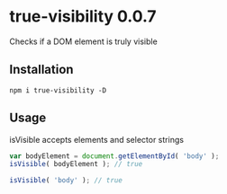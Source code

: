 true-visibility 0.0.7
=====================

Checks if a DOM element is truly visible


Installation
------------

```
npm i true-visibility -D
```


Usage
-----

isVisible accepts elements and selector strings

```js
var bodyElement = document.getElementById( 'body' );
isVisible( bodyElement ); // true

isVisible( 'body' ); // true
```
